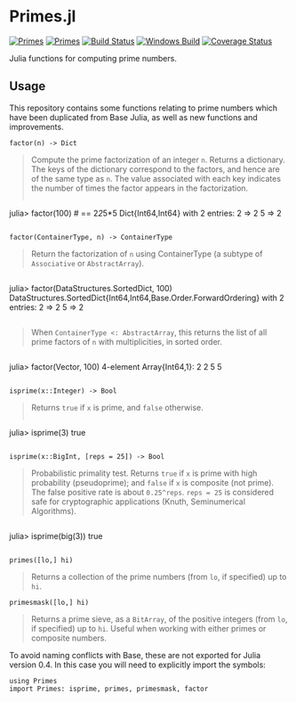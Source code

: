 # Primes.jl

[![Primes](http://pkg.julialang.org/badges/Primes_0.4.svg)](http://pkg.julialang.org/?pkg=Primes)
[![Primes](http://pkg.julialang.org/badges/Primes_0.5.svg)](http://pkg.julialang.org/?pkg=Primes)
[![Build Status](https://travis-ci.org/JuliaMath/Primes.jl.svg?branch=master)](https://travis-ci.org/JuliaMath/Primes.jl)
[![Windows Build](https://ci.appveyor.com/api/projects/status/ao64pk44lwo0092r/branch/master?svg=true)](https://ci.appveyor.com/project/ararslan/primes-jl/branch/master)
[![Coverage Status](https://coveralls.io/repos/github/JuliaMath/Primes.jl/badge.svg?branch=master)](https://coveralls.io/github/JuliaMath/Primes.jl?branch=master)

Julia functions for computing prime numbers.

## Usage

This repository contains some functions relating to prime numbers which have been duplicated from Base Julia, as well as new functions and improvements.

    factor(n) -> Dict

> Compute the prime factorization of an integer `n`. Returns a dictionary. The
keys of the dictionary correspond to the factors, and hence are of the same type as `n`.
The value associated with each key indicates the number of times the factor appears in the
factorization.
> ```julia
julia> factor(100) # == 2*2*5*5
Dict{Int64,Int64} with 2 entries:
  2 => 2
  5 => 2
> ```

    factor(ContainerType, n) -> ContainerType

> Return the factorization of `n` using ContainerType
(a subtype of `Associative` or `AbstractArray`).

> ```julia
julia> factor(DataStructures.SortedDict, 100)
DataStructures.SortedDict{Int64,Int64,Base.Order.ForwardOrdering} with 2 entries:
  2 => 2
  5 => 2
> ```

> When `ContainerType <: AbstractArray`, this returns the list
of all prime factors of `n` with multiplicities, in sorted order.

> ```julia
julia> factor(Vector, 100)
4-element Array{Int64,1}:
 2
 2
 5
 5
> ```

    isprime(x::Integer) -> Bool

> Returns `true` if `x` is prime, and `false` otherwise.
> ```julia
julia> isprime(3)
true
> ```

    isprime(x::BigInt, [reps = 25]) -> Bool

> Probabilistic primality test. Returns `true` if `x` is prime with high probability (pseudoprime);
and `false` if `x` is composite (not prime). The false positive rate is about `0.25^reps`.
`reps = 25` is considered safe for cryptographic applications (Knuth, Seminumerical Algorithms).

> ```julia
julia> isprime(big(3))
true
> ```

    primes([lo,] hi)

> Returns a collection of the prime numbers (from `lo`, if specified) up to `hi`.

    primesmask([lo,] hi)

> Returns a prime sieve, as a `BitArray`, of the positive integers (from `lo`, if specified)
up to `hi`. Useful when working with either primes or composite numbers.

To avoid naming conflicts with Base, these are not exported for Julia version 0.4. In this case you will need to explicitly import the symbols:

    using Primes
    import Primes: isprime, primes, primesmask, factor
